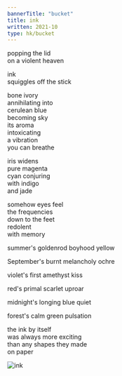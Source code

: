```yaml
---
bannerTitle: "bucket" 
title: ink 
written: 2021-10
type: hk/bucket
---
```


popping the lid  
on a violent heaven  

ink  
squiggles off the stick  

bone ivory   
annihilating into  
cerulean blue  
becoming sky  
its aroma  
intoxicating  
a vibration  
you can breathe  

iris widens  
pure magenta  
cyan conjuring  
with indigo  
and jade  

somehow eyes feel  
the frequencies  
down to the feet  
redolent  
with memory
  
summer's goldenrod boyhood yellow  
  
September's burnt melancholy ochre  

violet's first amethyst kiss  
  
red's primal scarlet uproar  
  
midnight's longing blue quiet

forest's calm green pulsation

the ink by itself  
was always more exciting  
than any shapes they made  
on paper  

![ink](/images/bucket/inks.jpg "ink on squeegies")
